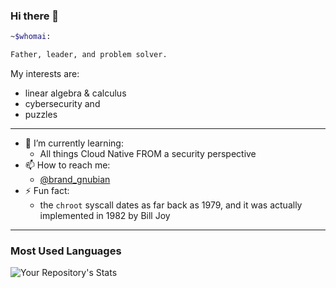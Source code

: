 ### Hi there 👋

```bash
~$whomai: 

Father, leader, and problem solver.
```

My interests are:

- linear algebra & calculus
- cybersecurity and
- puzzles
---

- 🌱 I’m currently learning:
  - All things Cloud Native FROM a security perspective
- 📫 How to reach me:
  - [\@brand_gnubian](https://twitter.com/brand_gnubian)
- ⚡ Fun fact:
  - the `chroot` syscall dates as far back as 1979, and it was actually implemented in 1982 by Bill Joy
---

### Most Used Languages
![Your Repository's
Stats](https://github-readme-stats.vercel.app/api/top-langs/?username=baguhunta&theme=blue-green)
